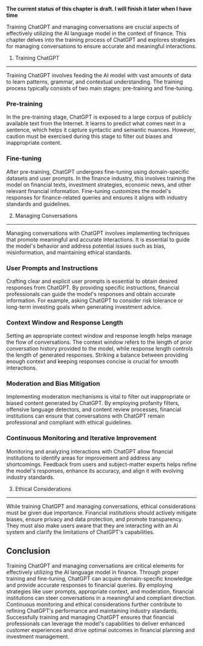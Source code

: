 **The current status of this chapter is draft. I will finish it later when I have time**

Training ChatGPT and managing conversations are crucial aspects of effectively utilizing the AI language model in the context of finance. This chapter delves into the training process of ChatGPT and explores strategies for managing conversations to ensure accurate and meaningful interactions.

1. Training ChatGPT
-------------------

Training ChatGPT involves feeding the AI model with vast amounts of data to learn patterns, grammar, and contextual understanding. The training process typically consists of two main stages: pre-training and fine-tuning.

### Pre-training

In the pre-training stage, ChatGPT is exposed to a large corpus of publicly available text from the Internet. It learns to predict what comes next in a sentence, which helps it capture syntactic and semantic nuances. However, caution must be exercised during this stage to filter out biases and inappropriate content.

### Fine-tuning

After pre-training, ChatGPT undergoes fine-tuning using domain-specific datasets and user prompts. In the finance industry, this involves training the model on financial texts, investment strategies, economic news, and other relevant financial information. Fine-tuning customizes the model's responses for finance-related queries and ensures it aligns with industry standards and guidelines.

2. Managing Conversations
-------------------------

Managing conversations with ChatGPT involves implementing techniques that promote meaningful and accurate interactions. It is essential to guide the model's behavior and address potential issues such as bias, misinformation, and maintaining ethical standards.

### User Prompts and Instructions

Crafting clear and explicit user prompts is essential to obtain desired responses from ChatGPT. By providing specific instructions, financial professionals can guide the model's responses and obtain accurate information. For example, asking ChatGPT to consider risk tolerance or long-term investing goals when generating investment advice.

### Context Window and Response Length

Setting an appropriate context window and response length helps manage the flow of conversations. The context window refers to the length of prior conversation history provided to the model, while response length controls the length of generated responses. Striking a balance between providing enough context and keeping responses concise is crucial for smooth interactions.

### Moderation and Bias Mitigation

Implementing moderation mechanisms is vital to filter out inappropriate or biased content generated by ChatGPT. By employing profanity filters, offensive language detectors, and content review processes, financial institutions can ensure that conversations with ChatGPT remain professional and compliant with ethical guidelines.

### Continuous Monitoring and Iterative Improvement

Monitoring and analyzing interactions with ChatGPT allow financial institutions to identify areas for improvement and address any shortcomings. Feedback from users and subject-matter experts helps refine the model's responses, enhance its accuracy, and align it with evolving industry standards.

3. Ethical Considerations
-------------------------

While training ChatGPT and managing conversations, ethical considerations must be given due importance. Financial institutions should actively mitigate biases, ensure privacy and data protection, and promote transparency. They must also make users aware that they are interacting with an AI system and clarify the limitations of ChatGPT's capabilities.

Conclusion
----------

Training ChatGPT and managing conversations are critical elements for effectively utilizing the AI language model in finance. Through proper training and fine-tuning, ChatGPT can acquire domain-specific knowledge and provide accurate responses to financial queries. By employing strategies like user prompts, appropriate context, and moderation, financial institutions can steer conversations in a meaningful and compliant direction. Continuous monitoring and ethical considerations further contribute to refining ChatGPT's performance and maintaining industry standards. Successfully training and managing ChatGPT ensures that financial professionals can leverage the model's capabilities to deliver enhanced customer experiences and drive optimal outcomes in financial planning and investment management.
